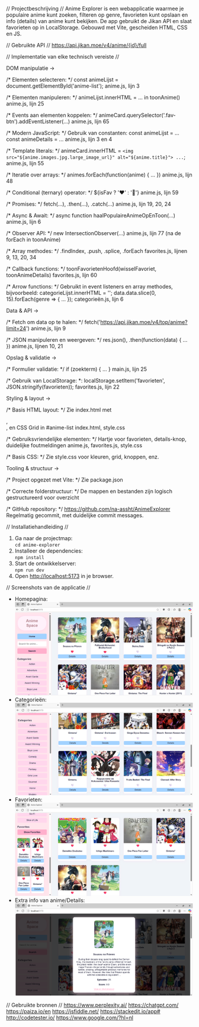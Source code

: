 // Projectbeschrijving //
Anime Explorer is een webapplicatie waarmee je populaire anime kunt zoeken, filteren op genre, favorieten kunt opslaan en info (details) van anime kunt bekijken. De app gebruikt de Jikan API en slaat favorieten op in LocalStorage.
Gebouwd met Vite, gescheiden HTML, CSS en JS.


// Gebruikte API //
https://api.jikan.moe/v4/anime/{id}/full


// Implementatie van elke technisch vereiste //

DOM manipulatie ->

/* Elementen selecteren: */
const animeLijst = document.getElementById('anime-list');
anime.js, lijn 3


/* Elementen manipuleren: */
animeLijst.innerHTML = ... in toonAnime()
anime.js, lijn 25


/* Events aan elementen koppelen: */
animeCard.querySelector('.fav-btn').addEventListener(...)
anime.js, lijn 65


/* Modern JavaScript: */
Gebruik van constanten:
const animeLijst = ...
const animeDetails = ...
anime.js, lijn 3 en 4


/* Template literals: */
animeCard.innerHTML = `
  <img src="${anime.images.jpg.large_image_url}" alt="${anime.title}">
  ...
`;
anime.js, lijn 55


/* Iteratie over arrays: */
animes.forEach(function(anime) { ... })
anime.js, lijn 48


/* Conditional (ternary) operator: */
${isFav ? '❤️' : '🤍'}
anime.js, lijn 59 


/* Promises: */
fetch(...), .then(...), .catch(...)
anime.js, lijn 19, 20, 24


/* Async & Await: */
async function haalPopulaireAnimeOpEnToon(...)
anime.js, lijn 6


/* Observer API: */
new IntersectionObserver(...)
anime.js, lijn 77 (na de forEach in toonAnime)


/* Array methodes: */
.findIndex, .push, .splice, .forEach
favorites.js, lijnen 9, 13, 20, 34


/* Callback functions: */
toonFavorietenHoofd(wisselFavoriet, toonAnimeDetails)
favorites.js, lijn 60


/* Arrow functions: */
Gebruikt in event listeners en array methodes, bijvoorbeeld:
categorieLijst.innerHTML = ''; data.data.slice(0, 15).forEach(genre => { ... });
categorieën.js, lijn 6



Data & API ->

/* Fetch om data op te halen: */
fetch('https://api.jikan.moe/v4/top/anime?limit=24')
anime.js, lijn 9

/* JSON manipuleren en weergeven: */
res.json(), .then(function(data) { ... })
anime.js, lijnen 10, 21 



Opslag & validatie ->

/* Formulier validatie: */
if (zoekterm) { ... } 
main.js, lijn 25

/* Gebruik van LocalStorage: *:
localStorage.setItem('favorieten', JSON.stringify(favorieten));
favorites.js, lijn 22



Styling & layout ->

/* Basis HTML layout: */
Zie index.html met <aside>, <main>, en CSS Grid in #anime-list
index.html, style.css

/* Gebruiksvriendelijke elementen: */
Hartje voor favorieten, details-knop, duidelijke foutmeldingen
anime.js, favorites.js, style.css

/* Basis CSS: */
Zie style.css voor kleuren, grid, knoppen, enz.



Tooling & structuur ->

/* Project opgezet met Vite: */
Zie package.json

/* Correcte folderstructuur: */
De mappen en bestanden zijn logisch gestructureerd voor overzicht

/* GitHub repository: */
https://github.com/na-assht/AnimeExplorer 
Regelmatig gecommit, met duidelijke commit messages.



// Installatiehandleiding //

1. Ga naar de projectmap:  
   `cd anime-explorer`
2. Installeer de dependencies:  
   `npm install`
3. Start de ontwikkelserver:  
   `npm run dev`
4. Open [http://localhost:5173](http://localhost:5173) in je browser.


// Screenshots van de applicatie //
- Homepagina: ![Homepagina](./Homepagina.png)
- Categorieën: ![Categorieën](./Categories.png)
- Favorieten: ![Favorieten](./ShowFavorites.png)
- Extra info van anime/Details: ![Details](./ExtraInfoVanAnime(Details).png)


// Gebruikte bronnen //
https://www.perplexity.ai/
https://chatgpt.com/
https://paiza.io/en
https://jsfiddle.net/
https://stackedit.io/app#
http://codetester.io/
https://www.google.com/?hl=nl 

